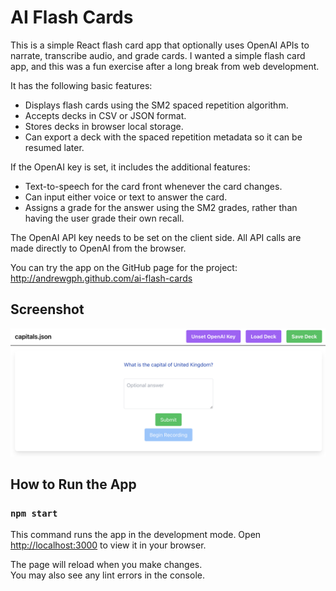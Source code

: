 # AI Flash Cards

This is a simple React flash card app that optionally uses OpenAI APIs to narrate, transcribe audio, and grade cards. I wanted a simple flash card app, and this was a fun exercise after a long break from web development.

It has the following basic features:
* Displays flash cards using the SM2 spaced repetition algorithm.
* Accepts decks in CSV or JSON format.
* Stores decks in browser local storage.
* Can export a deck with the spaced repetition metadata so it can be resumed later.

If the OpenAI key is set, it includes the additional features:
* Text-to-speech for the card front whenever the card changes.
* Can input either voice or text to answer the card.
* Assigns a grade for the answer using the SM2 grades, rather than having the user grade their own recall.

The OpenAI API key needs to be set on the client side. All API calls are made directly to OpenAI from the browser.

You can try the app on the GitHub page for the project:
http://andrewgph.github.com/ai-flash-cards

## Screenshot

![Screenshot](media/screenshot.png)

## How to Run the App

### `npm start`

This command runs the app in the development mode. Open [http://localhost:3000](http://localhost:3000) to view it in your browser.

The page will reload when you make changes.\
You may also see any lint errors in the console.